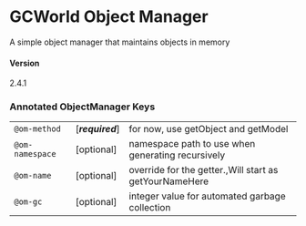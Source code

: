 # GCWorld Object Manager

A simple object manager that maintains objects in memory

#### Version
2.4.1



### Annotated ObjectManager Keys

|                   |                  |                                                        |
|-------------------|------------------|--------------------------------------------------------|
| ``@om-method``    | [***required***] | for now, use getObject and getModel                    |
| ``@om-namespace`` | [optional]       | namespace path to use when generating recursively      |
| ``@om-name``      | [optional]       | override for the getter.,Will start as getYourNameHere |
| ``@om-gc``        | [optional]       | integer value for automated garbage collection         |